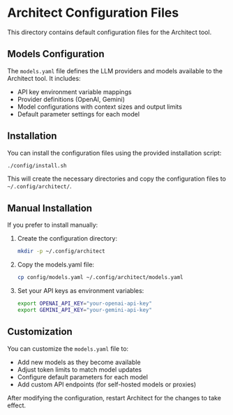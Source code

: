 # Architect Configuration Files

This directory contains default configuration files for the Architect tool.

## Models Configuration

The `models.yaml` file defines the LLM providers and models available to the Architect tool. It includes:

- API key environment variable mappings
- Provider definitions (OpenAI, Gemini)
- Model configurations with context sizes and output limits
- Default parameter settings for each model

## Installation

You can install the configuration files using the provided installation script:

```bash
./config/install.sh
```

This will create the necessary directories and copy the configuration files to `~/.config/architect/`.

## Manual Installation

If you prefer to install manually:

1. Create the configuration directory:
   ```bash
   mkdir -p ~/.config/architect
   ```

2. Copy the models.yaml file:
   ```bash
   cp config/models.yaml ~/.config/architect/models.yaml
   ```

3. Set your API keys as environment variables:
   ```bash
   export OPENAI_API_KEY="your-openai-api-key"
   export GEMINI_API_KEY="your-gemini-api-key"
   ```

## Customization

You can customize the `models.yaml` file to:

- Add new models as they become available
- Adjust token limits to match model updates
- Configure default parameters for each model
- Add custom API endpoints (for self-hosted models or proxies)

After modifying the configuration, restart Architect for the changes to take effect.
